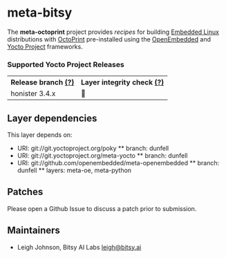 # meta-bitsy

The **meta-octoprint** project provides *recipes* for building [Embedded Linux](https://elinux.org) distributions with [OctoPrint](https://octoprint.org/) pre-installed using the [OpenEmbedded](https://www.openembedded.org) and [Yocto Project](https://www.yoctoproject.org/) frameworks.


### Supported Yocto Project Releases

<table>
<tr><th>Release branch <a href="https://wiki.yoctoproject.org/wiki/Releases" target="none" title="What is this?">(?)</a></th><th>Layer integrity check <a href="https://www.yoctoproject.org/docs/2.5/dev-manual/dev-manual.html#making-sure-your-layer-is-compatible-with-yocto-project" target="none" title="What is this?">(?)</a></th></tr>
<tr><td>honister 3.4.x</td><td>🚧</td></tr>
</table>

## Layer dependencies
This layer depends on:

* URI: git://git.yoctoproject.org/poky
    ** branch: dunfell
* URI: git://git.yoctoproject.org/meta-yocto
    ** branch: dunfell
* URI: git://github.com/openembedded/meta-openembedded
    ** branch: dunfell
    ** layers: meta-oe, meta-python

## Patches

Please open a Github Issue to discuss a patch prior to submission.


## Maintainers

* Leigh Johnson, Bitsy AI Labs <leigh@bitsy.ai>
